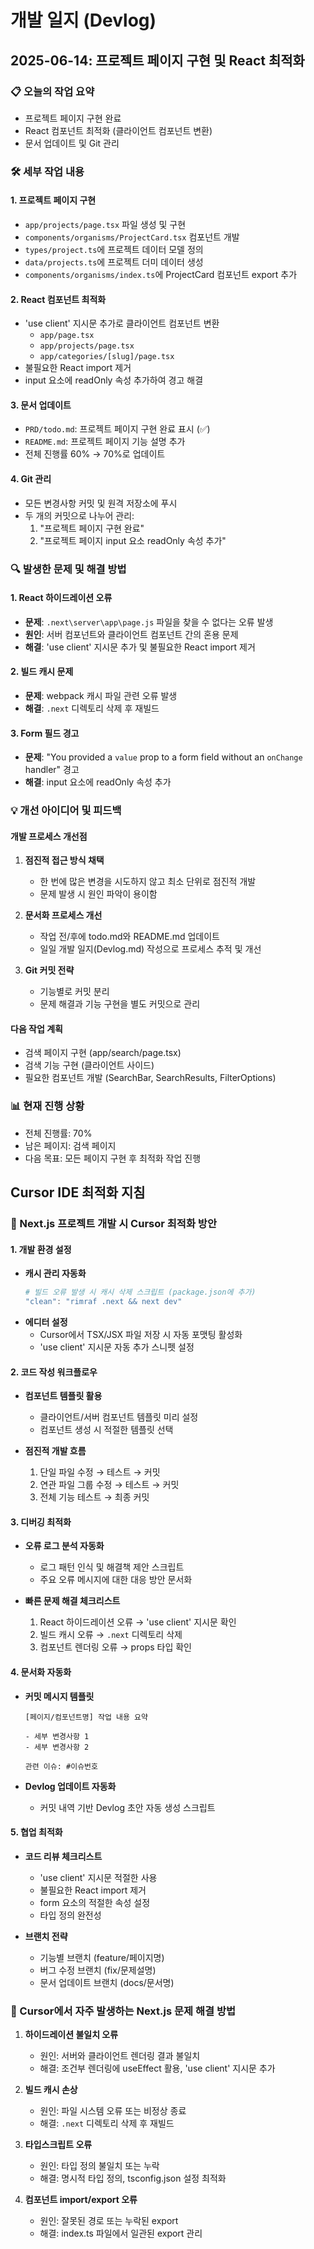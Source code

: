 # 개발 일지 (Devlog)

## 2025-06-14: 프로젝트 페이지 구현 및 React 최적화

### 📋 오늘의 작업 요약
- 프로젝트 페이지 구현 완료
- React 컴포넌트 최적화 (클라이언트 컴포넌트 변환)
- 문서 업데이트 및 Git 관리

### 🛠️ 세부 작업 내용

#### 1. 프로젝트 페이지 구현
- `app/projects/page.tsx` 파일 생성 및 구현
- `components/organisms/ProjectCard.tsx` 컴포넌트 개발
- `types/project.ts`에 프로젝트 데이터 모델 정의
- `data/projects.ts`에 프로젝트 더미 데이터 생성
- `components/organisms/index.ts`에 ProjectCard 컴포넌트 export 추가

#### 2. React 컴포넌트 최적화
- 'use client' 지시문 추가로 클라이언트 컴포넌트 변환
  - `app/page.tsx`
  - `app/projects/page.tsx`
  - `app/categories/[slug]/page.tsx`
- 불필요한 React import 제거
- input 요소에 readOnly 속성 추가하여 경고 해결

#### 3. 문서 업데이트
- `PRD/todo.md`: 프로젝트 페이지 구현 완료 표시 (✅)
- `README.md`: 프로젝트 페이지 기능 설명 추가
- 전체 진행률 60% → 70%로 업데이트

#### 4. Git 관리
- 모든 변경사항 커밋 및 원격 저장소에 푸시
- 두 개의 커밋으로 나누어 관리:
  1. "프로젝트 페이지 구현 완료"
  2. "프로젝트 페이지 input 요소 readOnly 속성 추가"

### 🔍 발생한 문제 및 해결 방법

#### 1. React 하이드레이션 오류
- **문제**: `.next\server\app\page.js` 파일을 찾을 수 없다는 오류 발생
- **원인**: 서버 컴포넌트와 클라이언트 컴포넌트 간의 혼용 문제
- **해결**: 'use client' 지시문 추가 및 불필요한 React import 제거

#### 2. 빌드 캐시 문제
- **문제**: webpack 캐시 파일 관련 오류 발생
- **해결**: `.next` 디렉토리 삭제 후 재빌드

#### 3. Form 필드 경고
- **문제**: "You provided a `value` prop to a form field without an `onChange` handler" 경고
- **해결**: input 요소에 readOnly 속성 추가

### 💡 개선 아이디어 및 피드백

#### 개발 프로세스 개선점
1. **점진적 접근 방식 채택**
   - 한 번에 많은 변경을 시도하지 않고 최소 단위로 점진적 개발
   - 문제 발생 시 원인 파악이 용이함

2. **문서화 프로세스 개선**
   - 작업 전/후에 todo.md와 README.md 업데이트
   - 일일 개발 일지(Devlog.md) 작성으로 프로세스 추적 및 개선

3. **Git 커밋 전략**
   - 기능별로 커밋 분리
   - 문제 해결과 기능 구현을 별도 커밋으로 관리

#### 다음 작업 계획
- 검색 페이지 구현 (app/search/page.tsx)
- 검색 기능 구현 (클라이언트 사이드)
- 필요한 컴포넌트 개발 (SearchBar, SearchResults, FilterOptions)

### 📊 현재 진행 상황
- 전체 진행률: 70%
- 남은 페이지: 검색 페이지
- 다음 목표: 모든 페이지 구현 후 최적화 작업 진행

## Cursor IDE 최적화 지침

### 🚀 Next.js 프로젝트 개발 시 Cursor 최적화 방안

#### 1. 개발 환경 설정
- **캐시 관리 자동화**
  ```powershell
  # 빌드 오류 발생 시 캐시 삭제 스크립트 (package.json에 추가)
  "clean": "rimraf .next && next dev"
  ```
- **에디터 설정**
  - Cursor에서 TSX/JSX 파일 저장 시 자동 포맷팅 활성화
  - 'use client' 지시문 자동 추가 스니펫 설정

#### 2. 코드 작성 워크플로우
- **컴포넌트 템플릿 활용**
  - 클라이언트/서버 컴포넌트 템플릿 미리 설정
  - 컴포넌트 생성 시 적절한 템플릿 선택

- **점진적 개발 흐름**
  1. 단일 파일 수정 → 테스트 → 커밋
  2. 연관 파일 그룹 수정 → 테스트 → 커밋
  3. 전체 기능 테스트 → 최종 커밋

#### 3. 디버깅 최적화
- **오류 로그 분석 자동화**
  - 로그 패턴 인식 및 해결책 제안 스크립트
  - 주요 오류 메시지에 대한 대응 방안 문서화

- **빠른 문제 해결 체크리스트**
  1. React 하이드레이션 오류 → 'use client' 지시문 확인
  2. 빌드 캐시 오류 → `.next` 디렉토리 삭제
  3. 컴포넌트 렌더링 오류 → props 타입 확인

#### 4. 문서화 자동화
- **커밋 메시지 템플릿**
  ```
  [페이지/컴포넌트명] 작업 내용 요약
  
  - 세부 변경사항 1
  - 세부 변경사항 2
  
  관련 이슈: #이슈번호
  ```

- **Devlog 업데이트 자동화**
  - 커밋 내역 기반 Devlog 초안 자동 생성 스크립트

#### 5. 협업 최적화
- **코드 리뷰 체크리스트**
  - 'use client' 지시문 적절한 사용
  - 불필요한 React import 제거
  - form 요소의 적절한 속성 설정
  - 타입 정의 완전성

- **브랜치 전략**
  - 기능별 브랜치 (feature/페이지명)
  - 버그 수정 브랜치 (fix/문제설명)
  - 문서 업데이트 브랜치 (docs/문서명)

### 📌 Cursor에서 자주 발생하는 Next.js 문제 해결 방법
1. **하이드레이션 불일치 오류**
   - 원인: 서버와 클라이언트 렌더링 결과 불일치
   - 해결: 조건부 렌더링에 useEffect 활용, 'use client' 지시문 추가

2. **빌드 캐시 손상**
   - 원인: 파일 시스템 오류 또는 비정상 종료
   - 해결: `.next` 디렉토리 삭제 후 재빌드

3. **타입스크립트 오류**
   - 원인: 타입 정의 불일치 또는 누락
   - 해결: 명시적 타입 정의, tsconfig.json 설정 최적화

4. **컴포넌트 import/export 오류**
   - 원인: 잘못된 경로 또는 누락된 export
   - 해결: index.ts 파일에서 일관된 export 관리
